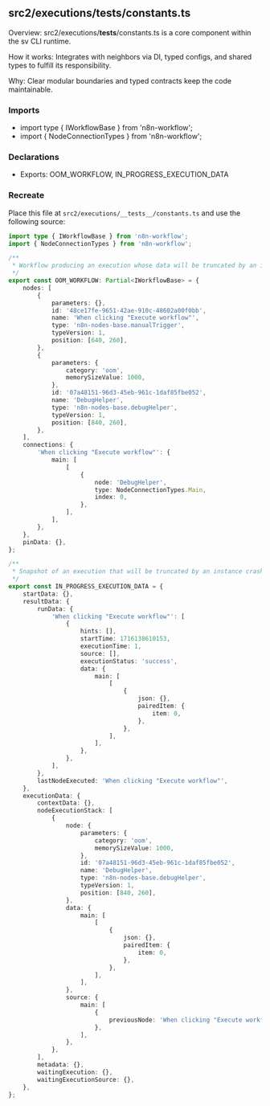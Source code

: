 ## src2/executions/__tests__/constants.ts

Overview: src2/executions/__tests__/constants.ts is a core component within the sv CLI runtime.

How it works: Integrates with neighbors via DI, typed configs, and shared types to fulfill its responsibility.

Why: Clear modular boundaries and typed contracts keep the code maintainable.

### Imports

- import type { IWorkflowBase } from 'n8n-workflow';
- import { NodeConnectionTypes } from 'n8n-workflow';

### Declarations

- Exports: OOM_WORKFLOW, IN_PROGRESS_EXECUTION_DATA

### Recreate

Place this file at `src2/executions/__tests__/constants.ts` and use the following source:

```ts
import type { IWorkflowBase } from 'n8n-workflow';
import { NodeConnectionTypes } from 'n8n-workflow';

/**
 * Workflow producing an execution whose data will be truncated by an instance crash.
 */
export const OOM_WORKFLOW: Partial<IWorkflowBase> = {
	nodes: [
		{
			parameters: {},
			id: '48ce17fe-9651-42ae-910c-48602a00f0bb',
			name: 'When clicking "Execute workflow"',
			type: 'n8n-nodes-base.manualTrigger',
			typeVersion: 1,
			position: [640, 260],
		},
		{
			parameters: {
				category: 'oom',
				memorySizeValue: 1000,
			},
			id: '07a48151-96d3-45eb-961c-1daf85fbe052',
			name: 'DebugHelper',
			type: 'n8n-nodes-base.debugHelper',
			typeVersion: 1,
			position: [840, 260],
		},
	],
	connections: {
		'When clicking "Execute workflow"': {
			main: [
				[
					{
						node: 'DebugHelper',
						type: NodeConnectionTypes.Main,
						index: 0,
					},
				],
			],
		},
	},
	pinData: {},
};

/**
 * Snapshot of an execution that will be truncated by an instance crash.
 */
export const IN_PROGRESS_EXECUTION_DATA = {
	startData: {},
	resultData: {
		runData: {
			'When clicking "Execute workflow"': [
				{
					hints: [],
					startTime: 1716138610153,
					executionTime: 1,
					source: [],
					executionStatus: 'success',
					data: {
						main: [
							[
								{
									json: {},
									pairedItem: {
										item: 0,
									},
								},
							],
						],
					},
				},
			],
		},
		lastNodeExecuted: 'When clicking "Execute workflow"',
	},
	executionData: {
		contextData: {},
		nodeExecutionStack: [
			{
				node: {
					parameters: {
						category: 'oom',
						memorySizeValue: 1000,
					},
					id: '07a48151-96d3-45eb-961c-1daf85fbe052',
					name: 'DebugHelper',
					type: 'n8n-nodes-base.debugHelper',
					typeVersion: 1,
					position: [840, 260],
				},
				data: {
					main: [
						[
							{
								json: {},
								pairedItem: {
									item: 0,
								},
							},
						],
					],
				},
				source: {
					main: [
						{
							previousNode: 'When clicking "Execute workflow"',
						},
					],
				},
			},
		],
		metadata: {},
		waitingExecution: {},
		waitingExecutionSource: {},
	},
};

```
